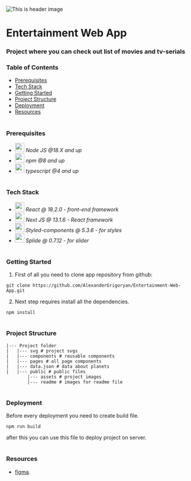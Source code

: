![This is header image](./assets/logo.svg)

# Entertainment Web App

### Project where you can check out list of movies and tv-serials

### Table of Contents

- [Prerequisites](#Prerequisites)
- [Tech Stack](#Tech-Stack)
- [Getting Started](#Getting-Started)
- [Project Structure](#Project-Structure)
- [Deployment](#Deployment)
- [Resources](#Resources)

#

### Prerequisites

- <img src="./readme/nodejs.png" width="25" style="top: 8px" /> _Node JS @18.X and up_
- <img src="./readme/npm.png" width="25" style="top: 8px" /> _npm @8 and up_
- <img src="./readme/typescript.png" width="25" style="top: 8px" /> _typescript @4 and up_

#

### Tech Stack

- <img src="./readme/react.png" width="25" style="top: 8px" /> _React @ 18.2.0 - front-end framework_
- <img src="./readme/nextjs.png" width="25" style="top: 8px" /> _Next JS @ 13.1.6 - React framework_
- <img src="./readme/styled-components.png" width="25" style="top: 8px"/> _Styled-components @ 5.3.6 - for styles_
- <img src="./readme/splide.svg" width="25" style="top: 8px"/> _Splide @ 0.7.12 - for slider_

#

### Getting Started

1. First of all you need to clone app repository from github:

```
git clone https://github.com/AlexanderGrigoryan/Entertainment-Web-App.git
```

2. Next step requires install all the dependencies.

```
npm install
```

#

### Project Structure

```
|--- Project folder
|   |--- svg # project svgs
|   |--- components # reusable components
|   |--- pages # all page components
|   |--- data.json # data about planets
|   |--- public # public files
        |--- assets # project images
        |--- readme # images for readme file
```

#

### Deployment

Before every deployment you need to create build file.

```
npm run build
```

after this you can use this file to deploy project on server.

#

### Resources

- [figma](https://www.figma.com/file/QUmtq9p2AePwwK746NEM8s/entertainment-web-app?node-id=0%3A1&t=AE8RjW09uMvfi4Vd-0).
